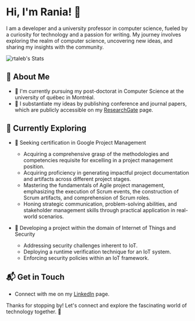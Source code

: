 # Hi, I'm Rania! 👋

I am a developer and a university professor in computer science, fueled by a curiosity for technology and a passion for writing. My journey involves exploring the realm of computer science, uncovering new ideas, and sharing my insights with the community.

![rtaleb's Stats](https://github-readme-stats.vercel.app/api?username=rtaleb&theme=vue-dark&show_icons=true&hide_border=true&count_private=true)

## 🚀 About Me

- 🔭 I'm currently pursuing my post-doctorat in Computer Science at the university of québec in Montréal.
- 📝 I substantiate my ideas by publishing conference and journal papers, which are publicly accessible on my [ResearchGate](https://www.researchgate.net/profile/Rania_Taleb) page.
  

## 🌱 Currently Exploring

- 🚀 Seeking certification in Google Project Management 
  - Acquiring a comprehensive grasp of the methodologies and competencies requisite for excelling in a project management position.
  - Acquiring proficiency in generating impactful project documentation and artifacts across different project stages.
  - Mastering the fundamentals of Agile project management, emphasizing the execution of Scrum events, the construction of Scrum artifacts, and comprehension of Scrum roles.
  - Honing strategic communication, problem-solving abilities, and stakeholder management skills through practical application in real-world scenarios.
    
- 🚀 Developing a project within the domain of Internet of Things and Security
  - Addressing security challenges inherent to IoT.
  - Deploying a runtime verification technique for an IoT system.
  - Enforcing security policies within an IoT framework.
  
## 📬 Get in Touch

- Connect with me on my [LinkedIn](https://www.linkedin.com/in/raniataleb/) page.


Thanks for stopping by! Let's connect and explore the fascinating world of technology together. 🚀



